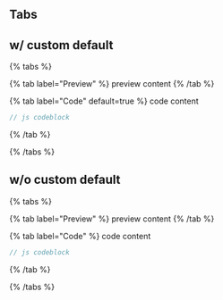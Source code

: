 ## Tabs

## w/ custom default

{% tabs %}

{% tab label="Preview" %}
preview content
{% /tab %}

{% tab label="Code" default=true %}
code content

```js
// js codeblock
```

{% /tab %}

{% /tabs %}

## w/o custom default

{% tabs %}

{% tab label="Preview" %}
preview content
{% /tab %}

{% tab label="Code" %}
code content

```js
// js codeblock
```

{% /tab %}

{% /tabs %}
